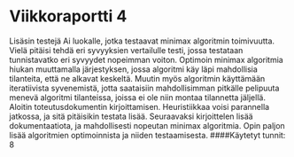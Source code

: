 # Viikkoraportti 4

Lisäsin testejä Ai luokalle, jotka testaavat minimax algoritmin toimivuutta. Vielä pitäisi tehdä eri syvyyksien vertailulle testi, jossa testataan tunnistavatko eri syvyydet nopeimman voiton.
Optimoin minimax algoritmia hiukan muuttamalla järjestyksen, jossa algoritmi käy läpi mahdollisia tilanteita, että ne alkavat keskeltä.
Muutin myös algoritmin käyttämään iteratiivista syvenemistä, jotta saataisiin mahdollisimman pitkälle pelipuuta menevä algoritmi tilanteissa, joissa ei ole niin montaa tilannetta jäljellä.
Aloitin toteutusdokumentin kirjoittamisen. Heuristiikkaa voisi parannella jatkossa, ja sitä pitäisikin testata lisää. Seuraavaksi kirjoittelen lisää dokumentaatiota, ja mahdollisesti nopeutan minimax algoritmia. 
Opin paljon lisää algoritmien optimoinnista ja niiden testaamisesta.
####Käytetyt tunnit: 8
